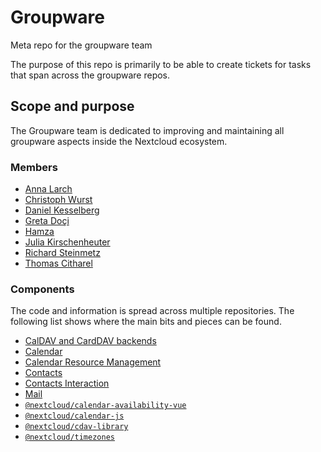 # Groupware

Meta repo for the groupware team

The purpose of this repo is primarily to be able to create tickets for tasks that span across the groupware repos.

## Scope and purpose

The Groupware team is dedicated to improving and maintaining all groupware aspects inside the Nextcloud ecosystem.

### Members

* [Anna Larch](https://github.com/miaulalala)
* [Christoph Wurst](https://github.com/ChristophWurst)
* [Daniel Kesselberg](https://github.com/kesselb)
* [Greta Doçi](https://github.com/GretaD)
* [Hamza](https://github.com/hamza221)
* [Julia Kirschenheuter](https://github.com/JuliaKirschenheuter)
* [Richard Steinmetz](https://github.com/st3iny)
* [Thomas Citharel](https://github.com/tcitworld)

### Components

The code and information is spread across multiple repositories. The following list shows where the main bits and pieces can be found.

* [CalDAV and CardDAV backends](https://github.com/nextcloud/server/tree/master/apps/dav)
* [Calendar](https://github.com/nextcloud/calendar)
* [Calendar Resource Management](https://github.com/nextcloud/calendar_resource_management)
* [Contacts](https://github.com/nextcloud/contacts)
* [Contacts Interaction](https://github.com/nextcloud/server/tree/master/apps/contactsinteraction)
* [Mail](https://github.com/nextcloud/mail)
* [`@nextcloud/calendar-availability-vue`](https://github.com/nextcloud/calendar-availability-vue )
* [`@nextcloud/calendar-js`](https://github.com/nextcloud/calendar-js)
* [`@nextcloud/cdav-library`](https://github.com/nextcloud/cdav-library)
* [`@nextcloud/timezones`](https://github.com/nextcloud-libraries/timezones)
